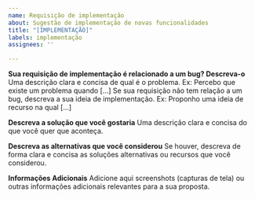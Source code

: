 ```yaml
---
name: Requisição de implementação
about: Sugestão de implementação de novas funcionalidades
title: "[IMPLEMENTAÇÃO]"
labels: implementação
assignees: ''

---
```


**Sua requisição de implementação é relacionado a um bug? Descreva-o**
Uma descrição clara e concisa de qual é o problema. Ex: Percebo que existe um problema quando [...]
Se sua requisição não tem relação a um bug, descreva a sua ideia de implementação. Ex: Proponho uma ideia de recurso na qual [...]

**Descreva a solução que você gostaria**
Uma descrição clara e concisa do que você quer que aconteça.

**Descreva as alternativas que você considerou**
Se houver, descreva de forma clara e concisa as soluções alternativas ou recursos que você considerou.

**Informações Adicionais**
Adicione aqui screenshots (capturas de tela) ou outras informações adicionais relevantes para a sua proposta.
